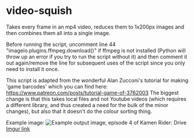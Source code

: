 # video-squish
Takes every frame in an mp4 video, reduces them to 1x200px images and then combines them all into a single image.

Before running the script, uncomment line 44 "imageio.plugins.ffmpeg.download()" if ffmpeg is not installed (Python will throw up an error if you try to run the script without it) and then comment it out again/remove the line for subsequent uses of the script since you only need to install it once.

This script is adapted from the wonderful Alan Zucconi's tutorial for making 'game barcodes' which you can find here: https://www.patreon.com/posts/tutorial-game-of-3762003
The biggest change is that this takes local files and not Youtube videos (which requires a different library, and thus created a need for the bulk of the minor changes), but also that it doesn't do the colour sorting thing.

Example image:
![Example output image, episode 4 of Kamen Rider: Drive](http://i.imgur.com/eKv7mNm.png)
[Imgur link](http://i.imgur.com/eKv7mNm.png) 
